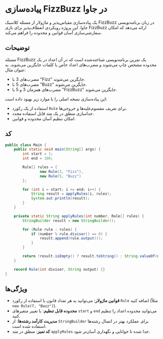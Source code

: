# پیاده‌سازی FizzBuzz در جاوا

یک پیاده‌سازی مقیاس‌پذیر و ماژولار از مسئله کلاسیک FizzBuzz در زبان برنامه‌نویسی جاوا. این پروژه رویکردی انعطاف‌پذیر برای بازی FizzBuzz ارائه می‌دهد که امکان سفارشی‌سازی آسان قوانین و محدوده را فراهم می‌کند.

## توضیحات

مسئله FizzBuzz یک تمرین برنامه‌نویسی شناخته‌شده است که در آن اعداد در یک محدوده مشخص چاپ می‌شوند و مضرب‌های اعداد خاص با کلمات جایگزین می‌شوند. به عنوان مثال:
- مضرب‌های 3 با "Fizz" جایگزین می‌شوند.
- مضرب‌های 5 با "Buzz" جایگزین می‌شوند.
- مضرب‌های همزمان 3 و 5 با "FizzBuzz" جایگزین می‌شوند.

این پیاده‌سازی نسخه اصلی را با موارد زیر بهبود داده است:
- استفاده از یک رکورد `Rule` برای تعریف مقسوم‌علیه‌ها و خروجی‌ها.
- جداسازی منطق در یک متد قابل استفاده مجدد.
- امکان تنظیم آسان محدوده و قوانین.

## کد

```java
public class Main {
    public static void main(String[] args) {
        int start = 1;
        int end = 100;

        Rule[] rules = {
                new Rule(3, "Fizz"),
                new Rule(5, "Buzz")
        };

        for (int i = start; i <= end; i++) {
            String result = applyRules(i, rules);
            System.out.println(result);
        }
    }

    private static String applyRules(int number, Rule[] rules) {
        StringBuilder result = new StringBuilder();

        for (Rule rule : rules) {
            if (number % rule.divisor() == 0) {
                result.append(rule.output());
            }
        }

        return !result.isEmpty() ? result.toString() : String.valueOf(number);
    }

    record Rule(int divisor, String output) {}
}
```
## ویژگی‌ها

- **قوانین ماژولار**: می‌توانید به هر تعداد قانون با استفاده از رکورد `Rule` اضافه کنید (مثلاً `new Rule(7, "Bazz")`).
- **محدوده قابل تنظیم**: با تغییر متغیرهای `start` و `end` می‌توانید محدوده اعداد را تنظیم کنید.
- **مدیریت کارآمد رشته‌ها**: از `StringBuilder` برای عملکرد بهتر در اتصال رشته‌ها استفاده شده است.
- **کد تمیز**: منطق در متد `applyRules` جدا شده تا خوانایی و نگهداری آسان‌تر شود.

